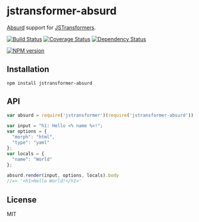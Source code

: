 # jstransformer-absurd

[Absurd](http://absurdjs.com) support for [JSTransformers](http://github.com/jstransformers).

[![Build Status](https://img.shields.io/travis/jstransformers/jstransformer-absurd/master.svg)](https://travis-ci.org/jstransformers/jstransformer-absurd)
[![Coverage Status](https://img.shields.io/codecov/c/github/jstransformers/jstransformer-absurd/master.svg)](https://codecov.io/gh/jstransformers/jstransformer-absurd)
[![Dependency Status](https://img.shields.io/david/jstransformers/jstransformer-absurd/master.svg)](http://david-dm.org/jstransformers/jstransformer-absurd)

[![NPM version](https://img.shields.io/npm/v/jstransformer-absurd.svg)](https://www.npmjs.org/package/jstransformer-absurd)

## Installation

    npm install jstransformer-absurd

## API

```js
var absurd = require('jstransformer')(require('jstransformer-absurd'))

var input = "h1: Hello <% name %>!";
var options = {
  "morph": "html",
  "type": "yaml"
};
var locals = {
  "name": "World"
};

absurd.render(input, options, locals).body
//=> '<h1>Hello World!</h1>'
```

## License

MIT
